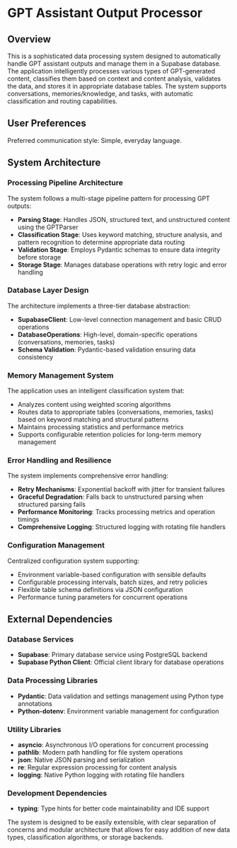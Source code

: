 # GPT Assistant Output Processor

## Overview

This is a sophisticated data processing system designed to automatically handle GPT assistant outputs and manage them in a Supabase database. The application intelligently processes various types of GPT-generated content, classifies them based on context and content analysis, validates the data, and stores it in appropriate database tables. The system supports conversations, memories/knowledge, and tasks, with automatic classification and routing capabilities.

## User Preferences

Preferred communication style: Simple, everyday language.

## System Architecture

### Processing Pipeline Architecture
The system follows a multi-stage pipeline pattern for processing GPT outputs:
- **Parsing Stage**: Handles JSON, structured text, and unstructured content using the GPTParser
- **Classification Stage**: Uses keyword matching, structure analysis, and pattern recognition to determine appropriate data routing
- **Validation Stage**: Employs Pydantic schemas to ensure data integrity before storage
- **Storage Stage**: Manages database operations with retry logic and error handling

### Database Layer Design
The architecture implements a three-tier database abstraction:
- **SupabaseClient**: Low-level connection management and basic CRUD operations
- **DatabaseOperations**: High-level, domain-specific operations (conversations, memories, tasks)
- **Schema Validation**: Pydantic-based validation ensuring data consistency

### Memory Management System
The application uses an intelligent classification system that:
- Analyzes content using weighted scoring algorithms
- Routes data to appropriate tables (conversations, memories, tasks) based on keyword matching and structural patterns
- Maintains processing statistics and performance metrics
- Supports configurable retention policies for long-term memory management

### Error Handling and Resilience
The system implements comprehensive error handling:
- **Retry Mechanisms**: Exponential backoff with jitter for transient failures
- **Graceful Degradation**: Falls back to unstructured parsing when structured parsing fails
- **Performance Monitoring**: Tracks processing metrics and operation timings
- **Comprehensive Logging**: Structured logging with rotating file handlers

### Configuration Management
Centralized configuration system supporting:
- Environment variable-based configuration with sensible defaults
- Configurable processing intervals, batch sizes, and retry policies
- Flexible table schema definitions via JSON configuration
- Performance tuning parameters for concurrent operations

## External Dependencies

### Database Services
- **Supabase**: Primary database service using PostgreSQL backend
- **Supabase Python Client**: Official client library for database operations

### Data Processing Libraries
- **Pydantic**: Data validation and settings management using Python type annotations
- **Python-dotenv**: Environment variable management for configuration

### Utility Libraries
- **asyncio**: Asynchronous I/O operations for concurrent processing
- **pathlib**: Modern path handling for file system operations
- **json**: Native JSON parsing and serialization
- **re**: Regular expression processing for content analysis
- **logging**: Native Python logging with rotating file handlers

### Development Dependencies
- **typing**: Type hints for better code maintainability and IDE support

The system is designed to be easily extensible, with clear separation of concerns and modular architecture that allows for easy addition of new data types, classification algorithms, or storage backends.
